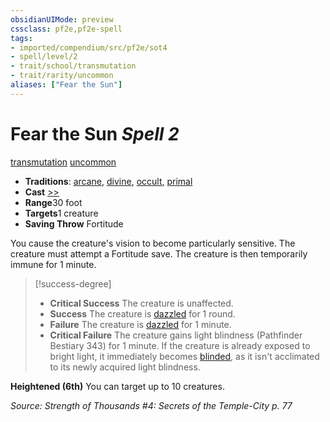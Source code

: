 ```yaml
---
obsidianUIMode: preview
cssclass: pf2e,pf2e-spell
tags:
- imported/compendium/src/pf2e/sot4
- spell/level/2
- trait/school/transmutation
- trait/rarity/uncommon
aliases: ["Fear the Sun"]
---
```

# Fear the Sun *Spell 2*   
[transmutation](transmutation.md)  [uncommon](uncommon.md)  

- **Traditions**: [arcane](arcane.md), [divine](divine.md), [occult](occult.md), [primal](primal.md)
- **Cast** [>>](chapter-9-playing-the-game.md#Actions "Two-Action") 
- **Range**30 foot
- **Targets**1 creature
- **Saving Throw** Fortitude

You cause the creature's vision to become particularly sensitive. The creature must attempt a Fortitude save. The creature is then temporarily immune for 1 minute.

> [!success-degree] 
> - **Critical Success** The creature is unaffected.
> - **Success** The creature is [dazzled](conditions.md#Dazzled) for 1 round.
> - **Failure** The creature is [dazzled](conditions.md#Dazzled) for 1 minute.
> - **Critical Failure** The creature gains light blindness (Pathfinder Bestiary 343) for 1 minute. If the creature is already exposed to bright light, it immediately becomes [blinded](conditions.md#Blinded), as it isn't acclimated to its newly acquired light blindness.

**Heightened (6th)** You can target up to 10 creatures.

*Source: Strength of Thousands #4: Secrets of the Temple-City p. 77*
